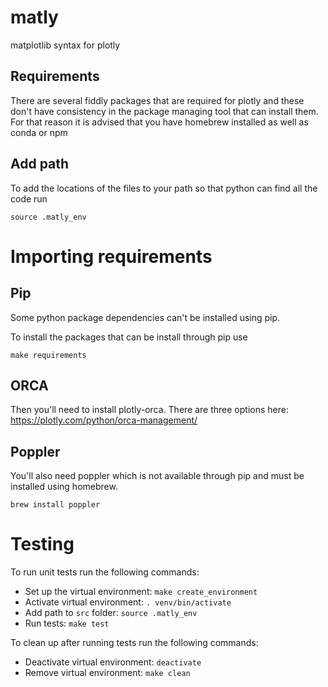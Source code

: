 # matly
matplotlib syntax for plotly

## Requirements
There are several fiddly packages that are required for plotly and these don't have consistency in the
package managing tool that can install them. For that reason it is advised that you have homebrew installed
as well as conda or npm

## Add path
To add the locations of the files to your path so that python can find all the code run
```
source .matly_env
```

# Importing requirements
## Pip
Some python package dependencies can't be installed using pip.

To install the packages that can be install through pip use
```
make requirements
```

## ORCA
Then you'll need to install plotly-orca. There are three options here: https://plotly.com/python/orca-management/

## Poppler
You'll also need poppler which is not available through pip and must be installed using homebrew.
```
brew install poppler
```

# Testing
To run unit tests run the following commands:
- Set up the virtual environment: `make create_environment`
- Activate virtual environment: `. venv/bin/activate`
- Add path to `src` folder: `source .matly_env`
- Run tests: `make test`

To clean up after running tests run the following commands:
- Deactivate virtual environment: `deactivate`
- Remove virtual environment: `make clean`
